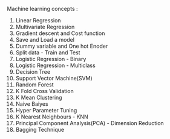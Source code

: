 Machine learning concepts  : 
1. Linear Regression
2. Multivariate Regression
3. Gradient descent and Cost function
4. Save and Load a model
5. Dummy variable and One hot Enoder
6. Split data - Train and Test
7. Logistic Regression - Binary
8. Logistic Regression - Multiclass
9. Decision Tree
10. Support Vector Machine(SVM)
11. Random Forest
12. K Fold Cross Validation
13. K Mean Clustering
14. Naive Baiyes
15. Hyper Parameter Tuning
16. K Nearest Neighbours - KNN
17. Principal Component Analysis(PCA) - Dimension Reduction
18. Bagging Technique
